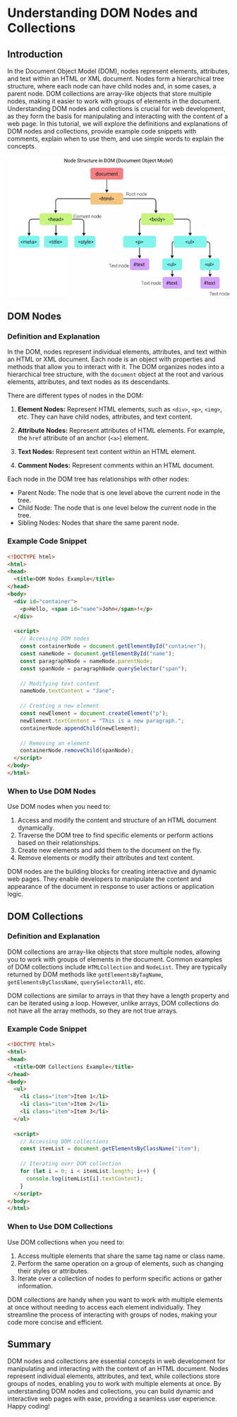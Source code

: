 # Understanding DOM Nodes and Collections

## Introduction

In the Document Object Model (DOM), nodes represent elements, attributes, and text within an HTML or XML document. Nodes form a hierarchical tree structure, where each node can have child nodes and, in some cases, a parent node. DOM collections are array-like objects that store multiple nodes, making it easier to work with groups of elements in the document. Understanding DOM nodes and collections is crucial for web development, as they form the basis for manipulating and interacting with the content of a web page. In this tutorial, we will explore the definitions and explanations of DOM nodes and collections, provide example code snippets with comments, explain when to use them, and use simple words to explain the concepts.

![Data Types](../Assets/JS/node-structure-in-dom.webp)

## DOM Nodes

### Definition and Explanation

In the DOM, nodes represent individual elements, attributes, and text within an HTML or XML document. Each node is an object with properties and methods that allow you to interact with it. The DOM organizes nodes into a hierarchical tree structure, with the `document` object at the root and various elements, attributes, and text nodes as its descendants.

There are different types of nodes in the DOM:

1. **Element Nodes:** Represent HTML elements, such as `<div>`, `<p>`, `<img>`, etc. They can have child nodes, attributes, and text content.

2. **Attribute Nodes:** Represent attributes of HTML elements. For example, the `href` attribute of an anchor (`<a>`) element.

3. **Text Nodes:** Represent text content within an HTML element.

4. **Comment Nodes:** Represent comments within an HTML document.

Each node in the DOM tree has relationships with other nodes:

- Parent Node: The node that is one level above the current node in the tree.
- Child Node: The node that is one level below the current node in the tree.
- Sibling Nodes: Nodes that share the same parent node.

### Example Code Snippet

```html
<!DOCTYPE html>
<html>
<head>
  <title>DOM Nodes Example</title>
</head>
<body>
  <div id="container">
    <p>Hello, <span id="name">John</span>!</p>
  </div>

  <script>
    // Accessing DOM nodes
    const containerNode = document.getElementById("container");
    const nameNode = document.getElementById("name");
    const paragraphNode = nameNode.parentNode;
    const spanNode = paragraphNode.querySelector("span");

    // Modifying text content
    nameNode.textContent = "Jane";

    // Creating a new element
    const newElement = document.createElement("p");
    newElement.textContent = "This is a new paragraph.";
    containerNode.appendChild(newElement);

    // Removing an element
    containerNode.removeChild(spanNode);
  </script>
</body>
</html>
```

### When to Use DOM Nodes

Use DOM nodes when you need to:

1. Access and modify the content and structure of an HTML document dynamically.
2. Traverse the DOM tree to find specific elements or perform actions based on their relationships.
3. Create new elements and add them to the document on the fly.
4. Remove elements or modify their attributes and text content.

DOM nodes are the building blocks for creating interactive and dynamic web pages. They enable developers to manipulate the content and appearance of the document in response to user actions or application logic.

## DOM Collections

### Definition and Explanation

DOM collections are array-like objects that store multiple nodes, allowing you to work with groups of elements in the document. Common examples of DOM collections include `HTMLCollection` and `NodeList`. They are typically returned by DOM methods like `getElementsByTagName`, `getElementsByClassName`, `querySelectorAll`, etc.

DOM collections are similar to arrays in that they have a length property and can be iterated using a loop. However, unlike arrays, DOM collections do not have all the array methods, so they are not true arrays.

### Example Code Snippet

```html
<!DOCTYPE html>
<html>
<head>
  <title>DOM Collections Example</title>
</head>
<body>
  <ul>
    <li class="item">Item 1</li>
    <li class="item">Item 2</li>
    <li class="item">Item 3</li>
  </ul>

  <script>
    // Accessing DOM collections
    const itemList = document.getElementsByClassName("item");

    // Iterating over DOM collection
    for (let i = 0; i < itemList.length; i++) {
      console.log(itemList[i].textContent);
    }
  </script>
</body>
</html>
```

### When to Use DOM Collections

Use DOM collections when you need to:

1. Access multiple elements that share the same tag name or class name.
2. Perform the same operation on a group of elements, such as changing their styles or attributes.
3. Iterate over a collection of nodes to perform specific actions or gather information.

DOM collections are handy when you want to work with multiple elements at once without needing to access each element individually. They streamline the process of interacting with groups of nodes, making your code more concise and efficient.

## Summary

DOM nodes and collections are essential concepts in web development for manipulating and interacting with the content of an HTML document. Nodes represent individual elements, attributes, and text, while collections store groups of nodes, enabling you to work with multiple elements at once. By understanding DOM nodes and collections, you can build dynamic and interactive web pages with ease, providing a seamless user experience. Happy coding!